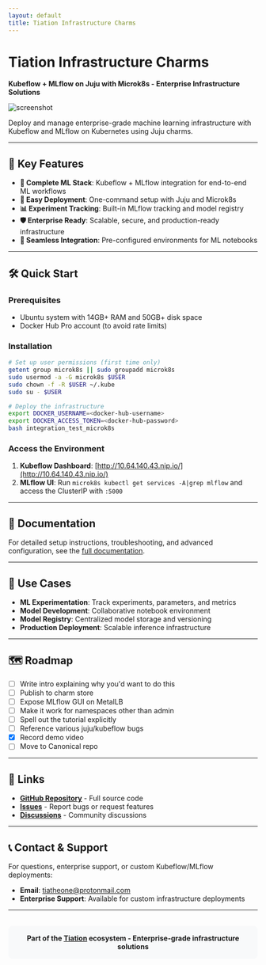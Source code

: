 ```yaml
---
layout: default
title: Tiation Infrastructure Charms
---
```


# Tiation Infrastructure Charms

**Kubeflow + MLflow on Juju with Microk8s - Enterprise Infrastructure Solutions**

![screenshot](demo.png "Screenshot showing kubeflow notebook publishing to mlflow")

Deploy and manage enterprise-grade machine learning infrastructure with Kubeflow and MLflow on Kubernetes using Juju charms.

---

## 🚀 Key Features

- **🧪 Complete ML Stack**: Kubeflow + MLflow integration for end-to-end ML workflows
- **🔧 Easy Deployment**: One-command setup with Juju and Microk8s
- **📊 Experiment Tracking**: Built-in MLflow tracking and model registry
- **🛡️ Enterprise Ready**: Scalable, secure, and production-ready infrastructure
- **🔗 Seamless Integration**: Pre-configured environments for ML notebooks

---

## 🛠️ Quick Start

### Prerequisites
- Ubuntu system with 14GB+ RAM and 50GB+ disk space
- Docker Hub Pro account (to avoid rate limits)

### Installation

```bash
# Set up user permissions (first time only)
getent group microk8s || sudo groupadd microk8s
sudo usermod -a -G microk8s $USER
sudo chown -f -R $USER ~/.kube
sudo su - $USER

# Deploy the infrastructure
export DOCKER_USERNAME=<docker-hub-username>
export DOCKER_ACCESS_TOKEN=<docker-hub-password>
bash integration_test_microk8s
```

### Access the Environment

1. **Kubeflow Dashboard**: [http://10.64.140.43.nip.io/](http://10.64.140.43.nip.io/)
2. **MLflow UI**: Run `microk8s kubectl get services -A|grep mlflow` and access the ClusterIP with `:5000`

---

## 📖 Documentation

For detailed setup instructions, troubleshooting, and advanced configuration, see the [full documentation](README.md).

---

## 🎯 Use Cases

- **ML Experimentation**: Track experiments, parameters, and metrics
- **Model Development**: Collaborative notebook environment
- **Model Registry**: Centralized model storage and versioning
- **Production Deployment**: Scalable inference infrastructure

---

## 🗺️ Roadmap

- [ ] Write intro explaining why you'd want to do this
- [ ] Publish to charm store
- [ ] Expose MLflow GUI on MetalLB
- [ ] Make it work for namespaces other than admin
- [ ] Spell out the tutorial explicitly
- [ ] Reference various juju/kubeflow bugs
- [x] Record demo video
- [ ] Move to Canonical repo

---

## 🔗 Links

- **[GitHub Repository](https://github.com/tiation/tiation-infrastructure-charms)** - Full source code
- **[Issues](https://github.com/tiation/tiation-infrastructure-charms/issues)** - Report bugs or request features
- **[Discussions](https://github.com/tiation/tiation-infrastructure-charms/discussions)** - Community discussions

---

## 📞 Contact & Support

For questions, enterprise support, or custom Kubeflow/MLflow deployments:

- **Email**: [tiatheone@protonmail.com](mailto:tiatheone@protonmail.com)
- **Enterprise Support**: Available for custom infrastructure deployments

---

<div style="text-align: center; margin-top: 2rem; padding: 1rem; background-color: #f8f9fa; border-radius: 8px;">
  <strong>Part of the <a href="https://github.com/tiation">Tiation</a> ecosystem - Enterprise-grade infrastructure solutions</strong>
</div>
